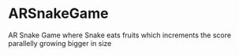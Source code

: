 # ARSnakeGame
AR Snake Game where Snake eats fruits which increments the score parallelly growing bigger in size
